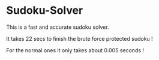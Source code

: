 # Sudoku-Solver
This is a fast and accurate sudoku solver.

It takes 22 secs to finish the brute force protected sudoku !

For the normal ones it only takes about 0.005 seconds !
